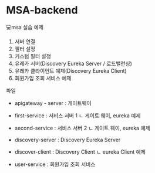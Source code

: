 # MSA-backend
💻msa 실습 예제

1. 서버 연결
2. 필터 설정
3. 커스텀 필터 설정
4. 유레카 서버(Discovery Eureka Server / 로드밸런싱)
5. 유레카 클라이언트 예제(Discovery Eureka Client)
6. 회원가입 조회 서비스 예제

파일
- apigateway - server : 게이트웨이

- first-service : 서비스 서버 1
  ㄴ 게이트 웨이, eureka 예제

- second-service : 서비스 서버 2
  ㄴ 게이트 웨이, eureka 예제

- discovery-server : Discovery Eureka Server

- discover-client : Discovery Client
  ㄴ eureka Client 예제
  
- user-service : 회원가입 조회 서비스
